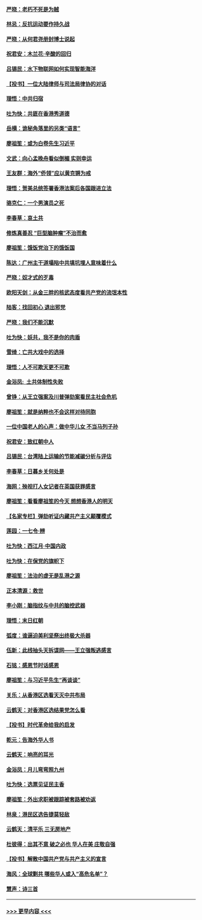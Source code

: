 #### [严晓：老朽不死是为贼](../pages/nsc993/n11712910.md?t=12111255) 
#### [林忌：反抗运动要作持久战](../pages/nsc993/n11712623.md?t=12111255) 
#### [严晓：从何君尧册封博士说起](../pages/nsc993/n11712465.md?t=12111255) 
#### [祝君安：木兰花·辛酸的回归](../pages/nsc993/n11712381.md?t=12111255) 
#### [吕锡民：水下物联网如何实现智能海洋](../pages/nsc993/n11711158.md?t=12111255) 
#### [【投书】一位大陆律师与司法局律协的对话](../pages/nsc993/n11709675.md?t=12111255) 
#### [理悟：中共归宿](../pages/nsc993/n11710059.md?t=12111255) 
#### [吐为快：共匪在香港秀道德](../pages/nsc993/n11709979.md?t=12111255) 
#### [岳横：诡秘角落里的另类“语言”](../pages/nsc993/n11709792.md?t=12111255) 
#### [廖祖笙：或为白卷先生习近平](../pages/nsc993/n11708330.md?t=12111255) 
#### [文武：向心孟晚舟看似倒楣 实则幸运](../pages/nsc993/n11708236.md?t=12111255) 
#### [王友群：海外“侨领”应以黄克锵为戒](../pages/nsc993/n11706176.md?t=12111255) 
#### [理悟：贺美总统签署香港法案后各国跟进立法](../pages/nsc993/n11706853.md?t=12111255) 
#### [骆克仁：一个男演员之死](../pages/nsc993/n11706677.md?t=12111255) 
#### [李春草：哀土共](../pages/nsc993/n11706255.md?t=12111255) 
#### [修炼真善忍 “巨型脑肿瘤”不治而愈](../pages/nsc993/n11705340.md?t=12111255) 
#### [廖祖笙：饿饭党治下的饿饭国](../pages/nsc993/n11705085.md?t=12111255) 
#### [陈达：广州主干道塌陷中共填坑埋人意味着什么](../pages/nsc993/n11705046.md?t=12111255) 
#### [严晓：奴才式的歹毒](../pages/nsc993/n11704826.md?t=12111255) 
#### [欧阳天剑：从金三胖的核武态度看共产党的流氓本性](../pages/nsc993/n11702238.md?t=12111255) 
#### [陆客：找回初心 退出邪党](../pages/nsc993/n11702213.md?t=12111255) 
#### [严晓：我们不能沉默](../pages/nsc993/n11702110.md?t=12111255) 
#### [吐为快：妖共，我不是你的肉盾](../pages/nsc993/n11701366.md?t=12111255) 
#### [雪绮：亡共大戏中的选择](../pages/nsc993/n11699922.md?t=12111255) 
#### [理悟：人不可欺天更不可欺](../pages/nsc993/n11699657.md?t=12111255) 
#### [金浴凤:  土共体制性失败](../pages/nsc993/n11699361.md?t=12111255) 
#### [曾铮：从王立强案及川普弹劾案看民主社会危机](../pages/nsc993/n11699318.md?t=12111255) 
#### [廖祖笙：就是纳粹也不会这样对待同胞](../pages/nsc993/n11697658.md?t=12111255) 
#### [一位中国老人的心声：做中华儿女 不当马列子孙](../pages/nsc993/n11697525.md?t=12111255) 
#### [祝君安：致红朝中人](../pages/nsc993/n11697518.md?t=12111255) 
#### [吕锡民：台湾陆上运输的节能减碳分析与评估](../pages/nsc993/n11694983.md?t=12111255) 
#### [李春草：日暮乡关何处是](../pages/nsc993/n11694805.md?t=12111255) 
#### [海网：殃视打人女记者在英国获罪感言](../pages/nsc993/n11693832.md?t=12111255) 
#### [廖祖笙：看看廖祖笙的今天 想想香港人的明天](../pages/nsc993/n11693707.md?t=12111255) 
#### [【名家专栏】弹劾听证内藏共产主义颠覆模式](../pages/nsc993/n11693563.md?t=12111255) 
#### [莲园：一七令‧辨](../pages/nsc993/n11692558.md?t=12111255) 
#### [吐为快：西江月·中国内政](../pages/nsc993/n11692071.md?t=12111255) 
#### [吐为快：在保党的旗帜下](../pages/nsc993/n11691188.md?t=12111255) 
#### [廖祖笙：法治的虚无是乱港之源](../pages/nsc993/n11690605.md?t=12111255) 
#### [正本清源：救世](../pages/nsc993/n11689134.md?t=12111255) 
#### [李小刚：脑指纹与中共的脑控武器](../pages/nsc993/n11688900.md?t=12111255) 
#### [理悟：末日红朝](../pages/nsc993/n11688829.md?t=12111255) 
#### [弧度：谁逼迫美利坚祭出终极大杀器](../pages/nsc993/n11688735.md?t=12111255) 
#### [伍新：此线抽头天拆谍网——王立强叛逃感言](../pages/nsc993/n11687981.md?t=12111255) 
#### [石铭：感恩节时话感恩](../pages/nsc993/n11687568.md?t=12111255) 
#### [廖祖笙：与习近平先生“再谈谈”](../pages/nsc993/n11687005.md?t=12111255) 
#### [关乐：从香港区选看天灭中共布局](../pages/nsc993/n11686647.md?t=12111255) 
#### [云鹤天：对香港区选结果党怎么看](../pages/nsc993/n11686216.md?t=12111255) 
#### [【投书】时代革命给我的启发](../pages/nsc993/n11684287.md?t=12111255) 
#### [乾元：告海外华人书](../pages/nsc993/n11684044.md?t=12111255) 
#### [云鹤天：响亮的耳光](../pages/nsc993/n11684254.md?t=12111255) 
#### [金浴凤：月儿弯弯照九州](../pages/nsc993/n11684231.md?t=12111255) 
#### [吐为快：选票见证民主香](../pages/nsc993/n11684206.md?t=12111255) 
#### [廖祖笙：外出求职被跟踪被套路被劝返](../pages/nsc993/n11683874.md?t=12111255) 
#### [林泉：港民区选告捷莫轻敌](../pages/nsc993/n11683930.md?t=12111255) 
#### [云鹤天：清平乐 三无房地产](../pages/nsc993/n11681521.md?t=12111255) 
#### [杜彼得：出其不意 破之必也 华人在美 庄敬自强](../pages/nsc993/n11679554.md?t=12111255) 
#### [【投书】解散中国共产党与共产主义的宣言](../pages/nsc993/n11679177.md?t=12111255) 
#### [海风：全球剿共 哪些华人或入“高危名单”？](../pages/nsc993/n11678617.md?t=12111255) 
#### [慧声：诗三首](../pages/nsc993/n11678848.md?t=12111255) 

----
#### [ >>> 更早内容 <<< ](../indexes/nsc993-earlier.md)
